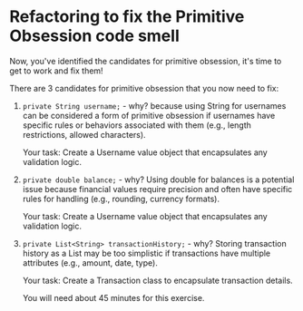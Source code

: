 # Refactoring to fix the Primitive Obsession code smell

Now, you've identified the candidates for primitive obsession, it's time to get to work and fix them!


There are 3 candidates for primitive obsession that you now need to fix:

1. `private String username;` - why?  because using String for usernames can be considered a form of primitive obsession if
   usernames have specific rules or behaviors associated with them (e.g., length restrictions, allowed characters).

   Your task: Create a Username value object that encapsulates any validation logic.


2. `private double balance;` - why?  Using double for balances is a potential issue because financial values require
   precision and often have specific rules for handling (e.g., rounding, currency formats).

      Your task: Create a Username value object that encapsulates any validation logic.


3. `private List<String> transactionHistory;` - why? Storing transaction history as a List<String> may be too simplistic
    if transactions have multiple attributes (e.g., amount, date, type).

   Your task: Create a Transaction class to encapsulate transaction details.


   You will need about 45 minutes for this exercise.
